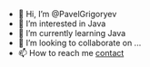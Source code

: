- 👋 Hi, I’m @PavelGrigoryev
- 👀 I’m interested in Java
- 🌱 I’m currently learning Java
- 💞️ I’m looking to collaborate on ...
- 📫 How to reach me [contact](https://pavelgrigoryev.github.io/GrigoryevPavel/)

<!---
PavelGrigoryev/PavelGrigoryev is a ✨ special ✨ repository because its `README.md` (this file) appears on your GitHub profile.
You can click the Preview link to take a look at your changes.
--->

